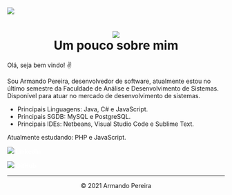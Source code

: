 <!-- BANNER OU LOGO -->
<h1>
<img src="https://ik.imagekit.io/mnbr5uwksus/ADSoftware/banner-ads_HKJ-B9hUel.jpg">
</h1>

<!-- DESCRIÇÃO -->
<center><h1>
<img rel="icon" src="https://ik.imagekit.io/mnbr5uwksus/Icons/icon_1GAtanMp0.png" type="image/gif"><br>
Um pouco sobre mim
</h1></center>

<p>Olá, seja bem vindo! ✌</p>

<p>Sou Armando Pereira, desenvolvedor de software, atualmente estou no último semestre da Faculdade de Análise e Desenvolvimento de Sistemas.<br>
Disponível para atuar no mercado de desenvolvimento de sistemas.</p>

<ul>
  <li>Principais Linguagens: Java, C# e JavaScript.<br></li>
  <li>Principais SGDB: MySQL e PostgreSQL.<br></li>
  <li>Principais IDEs: Netbeans, Visual Studio Code e Sublime Text.</li>
</ul>

<p>Atualmente estudando: PHP e JavaScript.</p>

<!-- LinkedIn -->
<a href="www.linkedin.com/in/armando-víctor-pereira-2021"><img rel="icon" src="https://ik.imagekit.io/mnbr5uwksus/Icons/linkedin-16_HxYEL0Hyz.png" type="image/gif"> <b>LinkedIn</b></a>

<!-- GitHub -->
<a aling="center" href="https://github.com/Apvictor"><img rel="icon" src="https://ik.imagekit.io/mnbr5uwksus/Icons/github-azul-16_9qp9n_vdj.png" type="image/gif"> <b>GitHub</b></a>

<hr>
<center>&copy 2021 Armando Pereira </center>

<!-- CSS -->
<style type="text/css">
a:link {
 text-decoration:none;
 color: white;
} 
</style>